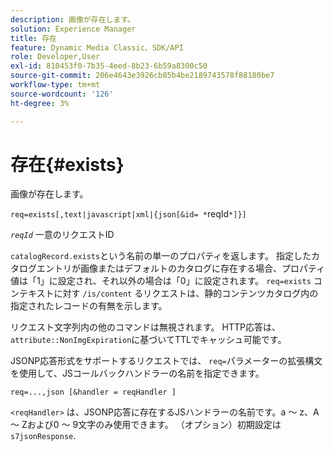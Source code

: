 ```yaml
---
description: 画像が存在します。
solution: Experience Manager
title: 存在
feature: Dynamic Media Classic、SDK/API
role: Developer,User
exl-id: 810453f0-7b35-4eed-8b23-6b59a8300c50
source-git-commit: 206e4643e3926cb85b4be2189743578f88180be7
workflow-type: tm+mt
source-wordcount: '126'
ht-degree: 3%

---
```


# 存在{#exists}

画像が存在します。

`req=exists[,text|javascript|xml|{json[&id= *`reqId`*]}]`

*`reqId`* 一意のリクエストID

`catalogRecord.exists`という名前の単一のプロパティを返します。 指定したカタログエントリが画像またはデフォルトのカタログに存在する場合、プロパティ値は「1」に設定され、それ以外の場合は「0」に設定されます。 `req=exists` コンテキストに対す `/is/content` るリクエストは、静的コンテンツカタログ内の指定されたレコードの有無を示します。

リクエスト文字列内の他のコマンドは無視されます。 HTTP応答は、`attribute::NonImgExpiration`に基づいてTTLでキャッシュ可能です。

JSONP応答形式をサポートするリクエストでは、 `req=`パラメーターの拡張構文を使用して、JSコールバックハンドラーの名前を指定できます。

`req=...,json [&handler = reqHandler ]`

`<reqHandler>` は、JSONP応答に存在するJSハンドラーの名前です。a ～ z、A ～ Zおよび0 ～ 9文字のみ使用できます。 （オプション）初期設定は `s7jsonResponse`.
